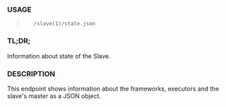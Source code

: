 <!--- This is an automatically generated file. DO NOT EDIT! --->

### USAGE ###
>        /slave(1)/state.json

### TL;DR; ###
Information about state of the Slave.

### DESCRIPTION ###
This endpoint shows information about the frameworks, executors
and the slave's master as a JSON object.